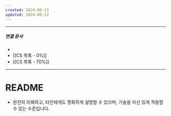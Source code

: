 ```yaml
---
created: 2024-09-13
updated: 2024-09-13
---
```




----
##### 연결 문서

- 
- [[CS 목록 - 0%]]
- [[CS 목록 - 70%]]
---

# README 

- 완전히 이해하고, 타인에게도 명확하게 설명할 수 있으며, 기술을 자신 있게 적용할 수 있는 수준입니다.




